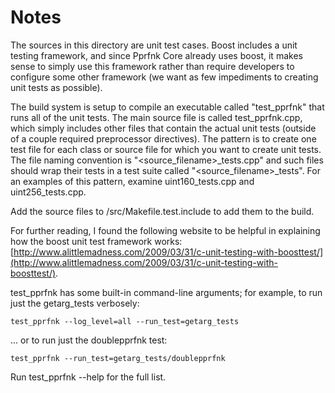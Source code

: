 # Notes
The sources in this directory are unit test cases.  Boost includes a
unit testing framework, and since Pprfnk Core already uses boost, it makes
sense to simply use this framework rather than require developers to
configure some other framework (we want as few impediments to creating
unit tests as possible).

The build system is setup to compile an executable called "test_pprfnk"
that runs all of the unit tests.  The main source file is called
test_pprfnk.cpp, which simply includes other files that contain the
actual unit tests (outside of a couple required preprocessor
directives).  The pattern is to create one test file for each class or
source file for which you want to create unit tests.  The file naming
convention is "<source_filename>_tests.cpp" and such files should wrap
their tests in a test suite called "<source_filename>_tests".  For an
examples of this pattern, examine uint160_tests.cpp and
uint256_tests.cpp.

Add the source files to /src/Makefile.test.include to add them to the build.

For further reading, I found the following website to be helpful in
explaining how the boost unit test framework works:
[http://www.alittlemadness.com/2009/03/31/c-unit-testing-with-boosttest/](http://www.alittlemadness.com/2009/03/31/c-unit-testing-with-boosttest/).

test_pprfnk has some built-in command-line arguments; for
example, to run just the getarg_tests verbosely:

    test_pprfnk --log_level=all --run_test=getarg_tests

... or to run just the doublepprfnk test:

    test_pprfnk --run_test=getarg_tests/doublepprfnk

Run  test_pprfnk --help   for the full list.

